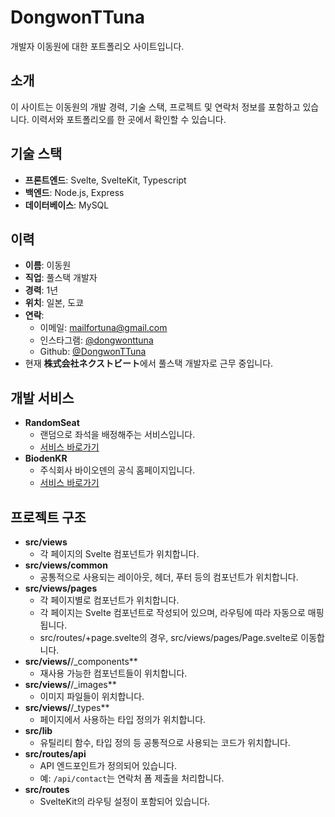 # DongwonTTuna

개발자 이동원에 대한 포트폴리오 사이트입니다.

## 소개

이 사이트는 이동원의 개발 경력, 기술 스택, 프로젝트 및 연락처 정보를 포함하고 있습니다. 이력서와 포트폴리오를 한 곳에서 확인할 수 있습니다.

## 기술 스택

- **프론트엔드**: Svelte, SvelteKit, Typescript
- **백엔드**: Node.js, Express
- **데이터베이스**: MySQL

## 이력

- **이름**: 이동원
- **직업**: 풀스택 개발자
- **경력**: 1년
- **위치**: 일본, 도쿄
- **연락**:
  - 이메일: mailfortuna@gmail.com
  - 인스타그램: [@dongwonttuna](https://www.instagram.com/dongwonttuna/)
  - Github: [@DongwonTTuna](https://www.github.com/dongwonttuna)
- 현재 **株式会社ネクストビート**에서 풀스택 개발자로 근무 중입니다.

## 개발 서비스

- **RandomSeat**
  - 랜덤으로 좌석을 배정해주는 서비스입니다.
  - [서비스 바로가기](https://randomseat.dongwonttuna.com)
- **BiodenKR**
  - 주식회사 바이오덴의 공식 홈페이지입니다.
  - [서비스 바로가기](https://bioden.kr)

## 프로젝트 구조

- **src/views**
  - 각 페이지의 Svelte 컴포넌트가 위치합니다.
- **src/views/common**
  - 공통적으로 사용되는 레이아웃, 헤더, 푸터 등의 컴포넌트가 위치합니다.
- **src/views/pages**
  - 각 페이지별로 컴포넌트가 위치합니다.
  - 각 페이지는 Svelte 컴포넌트로 작성되어 있으며, 라우팅에 따라 자동으로 매핑됩니다.
  - src/routes/+page.svelte의 경우, src/views/pages/Page.svelte로 이동합니다.
- **src/views/**/\_components\*\*
  - 재사용 가능한 컴포넌트들이 위치합니다.
- **src/views/**/\_images\*\*
  - 이미지 파일들이 위치합니다.
- **src/views/**/\_types\*\*
  - 페이지에서 사용하는 타입 정의가 위치합니다.
- **src/lib**
  - 유틸리티 함수, 타입 정의 등 공통적으로 사용되는 코드가 위치합니다.
- **src/routes/api**
  - API 엔드포인트가 정의되어 있습니다.
  - 예: `/api/contact`는 연락처 폼 제출을 처리합니다.
- **src/routes**
  - SvelteKit의 라우팅 설정이 포함되어 있습니다.
